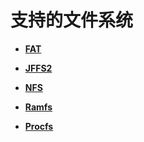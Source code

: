 # 支持的文件系统



- **[FAT](kernel-small-bundles-fs-support-fat.md)**

- **[JFFS2](kernel-small-bundles-fs-support-jffs2.md)**

- **[NFS](kernel-small-bundles-fs-support-nfs.md)**

- **[Ramfs](kernel-small-bundles-fs-support-ramfs.md)**

- **[Procfs](kernel-small-bundles-fs-support-procfs.md)**